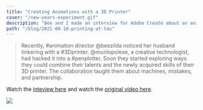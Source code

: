 ```yaml
---
title: "Creating Animations with a 3D Printer"
cover: "/new-years-experiment.gif"
description: "Bee and I made an interview for Adobe Create about an animation we made with a 3D printer hacked into a pen plotter."
path: "/blog/2021-08-18-printing-at-tau"
---
```


> Recently, #animation director @beezilda noticed her husband tinkering with a #3Dprinter. @murilopolese, a creative technologist, had hacked it into a #penplotter. Soon they started exploring ways they could combine their talents and the newly acquired skills of their 3D printer. The collaboration taught them about machines, mistakes, and partnership.

Watch the [inteview here](https://www.instagram.com/tv/CSuvdrDB5Ab/) and watch the [original video here](/project/2019-01-new-years-experiment/).

![](./new-years-experiment.gif)
